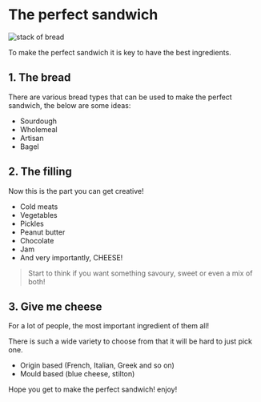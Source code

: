 # The perfect sandwich

![stack of bread](https://images.unsplash.com/photo-1713972327618-381d95481ca2?q=80&w=3629&auto=format&fit=crop&ixlib=rb-4.0.3&ixid=M3wxMjA3fDB8MHxwaG90by1wYWdlfHx8fGVufDB8fHx8fA%3D%3D)

To make the perfect sandwich it is key to have the best ingredients.

## **1. The bread**

There are various bread types that can be used to make the perfect sandwich, the below are some ideas:

+ Sourdough
+ Wholemeal
+ Artisan
+ Bagel

## **2. The filling**

Now this is the part you can get creative! 

+ Cold meats
+ Vegetables
+ Pickles
+ Peanut butter
+ Chocolate 
+ Jam
+ And very importantly, CHEESE!

> Start to think if you want something savoury, sweet or even a mix of both!

## **3. Give me cheese**

For a lot of people, the most important ingredient of them all!

There is such a wide variety to choose from that it will be hard to just pick one.

+ Origin based (French, Italian, Greek and so on)
+ Mould based (blue cheese, stilton)

Hope you get to make the perfect sandwich! enjoy!